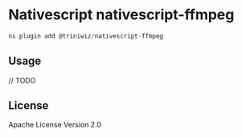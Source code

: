 # Nativescript nativescript-ffmpeg

```javascript
ns plugin add @triniwiz/nativescript-ffmpeg
```

## Usage

// TODO

## License

Apache License Version 2.0
